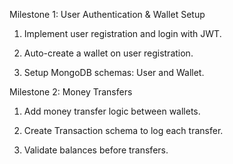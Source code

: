 Milestone 1: User Authentication & Wallet Setup



1. Implement user registration and login with JWT.


2. Auto-create a wallet on user registration.


3. Setup MongoDB schemas: User and Wallet.







Milestone 2: Money Transfers


1. Add money transfer logic between wallets.


2. Create Transaction schema to log each transfer.


3. Validate balances before transfers.


